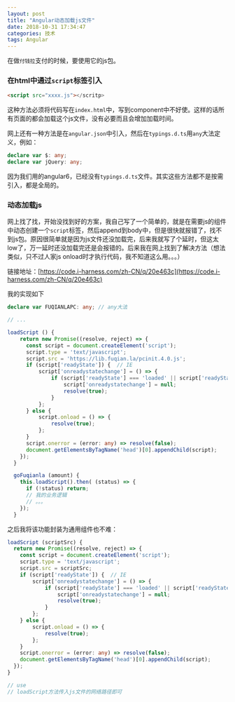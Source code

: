 ```yaml
---
layout: post
title: "Angular动态加载js文件"
date: 2018-10-31 17:34:47
categories: 技术
tags: Angular
---
```


在做`付钱拉`支付的时候，要使用它的js包。

### 在html中通过`script`标签引入

```html
<script src="xxxx.js"></scritp>
```

这种方法必须将代码写在`index.html`中，写到component中不好使。这样的话所有页面的都会加载这个js文件，没有必要而且会增加加载时间。

网上还有一种方法是在`angular.json`中引入，然后在`typings.d.ts`用`any`大法定义，例如：

```typescript
declare var $: any;
declare var jQuery: any;
```

因为我们用的angular6，已经没有`typings.d.ts`文件。其实这些方法都不是按需引入，都是全局的。

### 动态加载js

网上找了找，开始没找到好的方案，我自己写了一个简单的，就是在需要js的组件中动态创建一个`script`标签，然后append到body中，但是很快就报错了，找不到js包。原因很简单就是因为js文件还没加载完，后来我就写了个延时，但这太low了，万一延时还没加载完还是会报错的。后来我在网上找到了解决方法（想法类似，只不过人家js onload时才执行代码，我不知道这么用。。。）

链接地址：[https://code.i-harness.com/zh-CN/q/20e463c](https://code.i-harness.com/zh-CN/q/20e463c)

我的实现如下

```typescript
declare var FUQIANLAPC: any; // any大法

// ...

loadScript () {
    return new Promise((resolve, reject) => {
      const script = document.createElement('script');
      script.type = 'text/javascript';
      script.src = 'https://lib.fuqian.la/pcinit.4.0.js';
      if (script['readyState']) {  // IE
          script['onreadystatechange'] = () => {
              if (script['readyState'] === 'loaded' || script['readyState'] === 'complete') {
                  script['onreadystatechange'] = null;
                  resolve(true);
              }
          };
      } else {
          script.onload = () => {
              resolve(true);
          };
      }
      script.onerror = (error: any) => resolve(false);
      document.getElementsByTagName('head')[0].appendChild(script);
    });
  }

  goFuqianla (amount) {
    this.loadScript().then( (status) => {
      if (!status) return;
      // 我的业务逻辑
      // 。。。
    });
  }
```

之后我将该功能封装为通用组件也不难：

```typescript
loadScript (scriptSrc) {
  return new Promise((resolve, reject) => {
    const script = document.createElement('script');
    script.type = 'text/javascript';
    script.src = scriptSrc;
    if (script['readyState']) {  // IE
        script['onreadystatechange'] = () => {
            if (script['readyState'] === 'loaded' || script['readyState'] === 'complete') {
                script['onreadystatechange'] = null;
                resolve(true);
            }
        };
    } else {
        script.onload = () => {
            resolve(true);
        };
    }
    script.onerror = (error: any) => resolve(false);
    document.getElementsByTagName('head')[0].appendChild(script);
  });
}

// use
// loadScript方法传入js文件的网络路径即可
```
